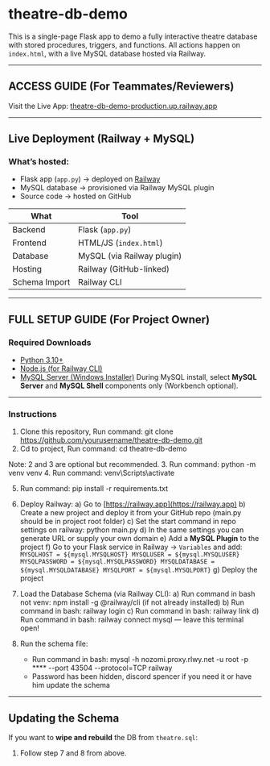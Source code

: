 # theatre-db-demo

This is a single-page Flask app to demo a fully interactive theatre database with stored procedures, triggers, and functions. All actions happen on `index.html`, with a live MySQL database hosted via Railway.

---

## ACCESS GUIDE (For Teammates/Reviewers)

Visit the Live App: [theatre-db-demo-production.up.railway.app](https://theatre-db-demo-production.up.railway.app/)

---

## Live Deployment (Railway + MySQL)
### What’s hosted:
- Flask app (`app.py`) → deployed on [Railway](https://railway.app)
- MySQL database → provisioned via Railway MySQL plugin
- Source code → hosted on GitHub

| What            | Tool                      |
|-----------------|---------------------------|
| Backend         | Flask (`app.py`)          |
| Frontend        | HTML/JS (`index.html`)    |
| Database        | MySQL (via Railway plugin)|
| Hosting         | Railway (GitHub-linked)   |
| Schema Import   | Railway CLI               |

---

## FULL SETUP GUIDE (For Project Owner)
### Required Downloads
- [Python 3.10+](https://www.python.org/downloads/)
- [Node.js (for Railway CLI)](https://nodejs.org/)
- [MySQL Server (Windows Installer)](https://dev.mysql.com/downloads/installer/)
During MySQL install, select **MySQL Server** and **MySQL Shell** components only (Workbench optional).

---
### Instructions
1. Clone this repository, Run command: git clone https://github.com/yourusername/theatre-db-demo.git
2. Cd to project, Run command: cd theatre-db-demo

Note: 2 and 3 are optional but recommended.
3. Run command: python -m venv venv 
4. Run command: venv\Scripts\activate

5. Run command: pip install -r requirements.txt 

6. Deploy Railway: 
    a) Go to [https://railway.app](https://railway.app)
    b) Create a new project and deploy it from your GitHub repo (main.py should be in project root folder)
    c) Set the start command in repo settings on railway: python main.py
    d) In the same settings you can generate URL or supply your own domain
    e) Add a **MySQL Plugin** to the project
    f) Go to your Flask service in Railway → `Variables` and add:
        ```
        MYSQLHOST = ${mysql.MYSQLHOST}
        MYSQLUSER = ${mysql.MYSQLUSER}
        MYSQLPASSWORD = ${mysql.MYSQLPASSWORD}
        MYSQLDATABASE = ${mysql.MYSQLDATABASE}
        MYSQLPORT = ${mysql.MYSQLPORT}
        ``` 
    g) Deploy the project

7. Load the Database Schema (via Railway CLI):
    a) Run command in bash not venv: npm install -g @railway/cli (if not already installed)
    b) Run command in bash: railway login
    c) Run command in bash: railway link
    d) Run command in bash: railway connect mysql
     — leave this terminal open!

8. Run the schema file:
    - Run command in bash: mysql -h nozomi.proxy.rlwy.net -u root -p **** --port 43504 --protocol=TCP railway  
    - Password has been hidden, discord spencer if you need it or have him update the schema

---

## Updating the Schema
If you want to **wipe and rebuild** the DB from `theatre.sql`:

1. Follow step 7 and 8 from above.